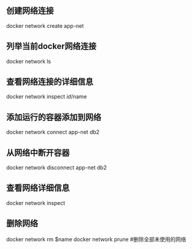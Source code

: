 ## 创建网络连接
docker network create app-net

## 列举当前docker网络连接
docker network ls

## 查看网络连接的详细信息
docker network inspect $id/$name

## 添加运行的容器添加到网络
docker network connect app-net db2

## 从网络中断开容器
docker network disconnect app-net db2

## 查看网络详细信息
docker network inspect

## 删除网络
docker network rm $name
docker network prune   #删除全部未使用的网络



